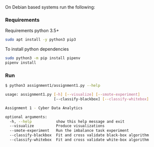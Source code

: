 On Debian based systems run the following:

### Requirements
Requirements python 3.5+
```bash
sudo apt install -y python3 pip3
```

To install python dependencies
```bash
sudo python3 -m pip install pipenv
pipenv install
```

### Run
```bash
$ python3 assignment1/assignment1.py --help

usage: assignment1.py [-h] [--visualize] [--smote-experiment]
                      [--classify-blackbox] [--classify-whitebox]

Assignment 1 - Cyber Data Analytics

optional arguments:
  -h, --help           show this help message and exit
  --visualize          Produce visualizations
  --smote-experiment   Run the imbalance task experiment
  --classify-blackbox  Fit and cross validate black-box algorithm
  --classify-whitebox  Fit and cross validate white-box algorithm
```
